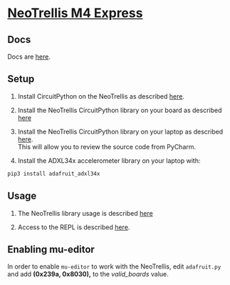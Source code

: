 # [NeoTrellis M4 Express](https://blog.adafruit.com/2018/11/06/adafruit-neotrellis-m4-adafruit-adafruit-circuitpython/)

## Docs

Docs are [here](https://circuitpython.readthedocs.io/projects/trellism4/en/latest/).

## Setup

1) Install CircuitPython on the NeoTrellis as described [here](https://learn.adafruit.com/adafruit-neotrellis-m4/circuitpython).

2) Install the NeoTrellis CircuitPython library on your board as described [here](https://learn.adafruit.com/adafruit-neotrellis-m4/adafruit-circuitpython-trellism4-library)

3) Install the NeoTrellis CircuitPython library on your laptop as described 
[here](https://github.com/adafruit/Adafruit_CircuitPython_TrellisM4). \
This will allow you to review the source code from PyCharm.

4) Install the ADXL34x accelerometer library on your laptop with:

```bash
pip3 install adafruit_adxl34x
```

## Usage

1) The NeoTrellis library usage is described [here](https://learn.adafruit.com/adafruit-neotrellis-m4/adafruit-circuitpython-trellism4-library)

2) Access to the REPL is described [here](https://learn.adafruit.com/adafruit-neotrellis-m4/advanced-serial-console-on-mac-and-linux).

## Enabling mu-editor 
In order to enable ``mu-editor`` to work with the NeoTrellis, edit `adafruit.py` and add **(0x239a, 0x8030),** to the *valid_boards* value.

